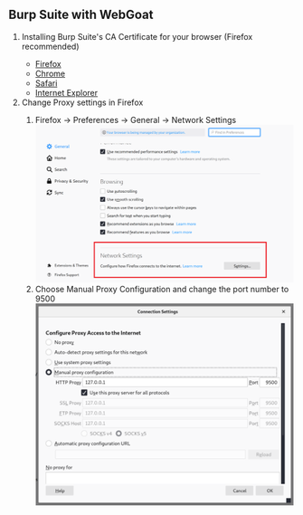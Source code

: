 ## Burp Suite with WebGoat
<ol>
    <li>Installing Burp Suite's CA Certificate for your browser (Firefox recommended)</li>
        <ul>
            <li><a href = "https://portswigger.net/burp/documentation/desktop/getting-started/proxy-setup/certificate/firefox">Firefox</a></li>
            <li><a href = "https://portswigger.net/burp/documentation/desktop/getting-started/proxy-setup/certificate/chrome">Chrome</a></li>
            <li><a href = "https://portswigger.net/burp/documentation/desktop/getting-started/proxy-setup/certificate/safari">Safari</a></li>
            <li><a href = "https://portswigger.net/burp/documentation/desktop/getting-started/proxy-setup/certificate/internet-explorer">Internet Explorer</a></li>
        </ul>
    <li>Change Proxy settings in Firefox</li>
        <ol>
            <li>Firefox &rarr; Preferences &rarr; General &rarr; Network Settings</li>
            <img  src="NetworkSettings.PNG">
            <li>Choose Manual Proxy Configuration and change the port number to 9500</li>
            <img src="ConnectionSettings.PNG">
        </ol>
    
    
</ol>
